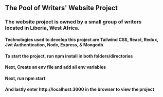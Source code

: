 ## The Pool of Writers' Website Project

### The website project is owned by a small group of writers located in Liberia, West Africa.

#### Technologies used to develop this project are Tailwind CSS, React, Redux, Jwt Authentication, Node, Express, & Mongodb.


#### To start the project, run npm install in both folders/directories

#### Next, Create an env file and add all env variables

#### Next, run npm start

#### And lastly enter http://localhost:3000 in the browser to view the project
